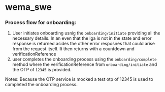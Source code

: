 # wema_swe

### Process flow for onboarding: 
1. User initiates onboarding usnig the `onboarding/initiate` providing all the necessary details. In an even that the lga is not in the state and error response is returned asides the other error resposnes that could arise from the request itself. It then returns with a countdown and verificationReference 
2. user completes the onboarding process using the `onboarding/complete` method where the verificationReference from `onboarding/initiate` and the OTP of `12345` is provided. 




Notes: Because the OTP service is mocked a test otp of 12345 is used to completed the onboarding process. 
